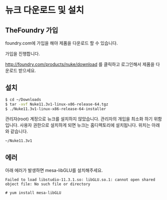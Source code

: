# 뉴크 다운로드 및 설치

## TheFoundry 가입
foundry.com에 가입을 해야 제품을 다운로드 할 수 있습니다.

가입을 진행합니다.

http://foundry.com/products/nuke/download 를 클릭하고 로그인해서 제품을 다운로드 받으세요.

## 설치

```bash
$ cd ~/Downloads
$ tar -xvf Nuke11.3v1-linux-x86-release-64.tgz
$ ./Nuke11.3v1-linux-x86-release-64-installer
```

관리자(root) 계정으로 뉴크를 설치하지 않았습니다.
관리자의 개입을 최소화 하기 위함입니다.
사용자 권한으로 설치하게 되면 뉴크는 홈디렉토리에 설치됩니다. 위치는 아래와 같습니다.

```
~/Nuke11.3v1
```

## 에러
아래 에러가 발생하면 mesa-libGLU를 설치해주세요.
```
Failed to load libstudio-11.3.1.so: libGLU.so.1: cannot open shared object file: No such file or directory
```

```
# yum install mesa-libGLU
```
